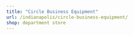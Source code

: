 ```yaml
---
title: "Circle Business Equipment"
url: /indianapolis/circle-business-equipment/
shop: department store
---
```

